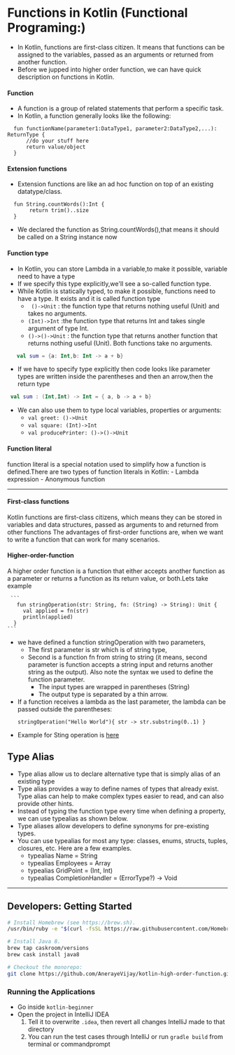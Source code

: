 # Functions in Kotlin (Functional Programing:)
- In Kotlin, functions are first-class citizen. It means that functions can be assigned to the variables, passed as an arguments or 
  returned from another function. 
- Before we jupped into higher order function, we can have quick description on  functions in Kotlin.
 #### Function 
  - A function is a group of related statements that perform a specific task.
  - In Kotlin, a function generally looks like the following:
```
  fun functionName(parameter1:DataType1, parameter2:DataType2,...): ReturnType { 
      //do your stuff here
      return value/object
  }
```
  #### Extension functions
  - Extension functions are like an ad hoc function on top of an existing datatype/class.
  ```
    fun String.countWords():Int { 
         return trim()..size
    }
  ```

   - We declared the function as String.countWords(),that means it should be called on a String instance now
   
  #### Function type
  -  In Kotlin, you can store Lambda in a variable,to make it possible, variable need to have a type
  -  If we specify this type explicitly,we'll see a so-called function type.
  - While Kotlin is statically typed, to make it possible, functions need to have a type. It exists and it is called function type
    - ``` ()->Unit``` : the function type that returns nothing useful (Unit) and takes no arguments.
    - ```(Int)->Int``` :the function type that returns Int and takes single argument of type Int.
    - ```()->()->Unit``` : the function type that returns another function that returns nothing useful (Unit). Both functions take no 
    arguments.
    
  ```kotlin
     val sum = {a: Int,b: Int -> a + b}
  ```
  - If we have to specify type explicitly then code looks like parameter types are written inside the parentheses and then an arrow,then the return type
```kotlin
 val sum : (Int,Int) -> Int = { a, b -> a + b}
```

  - We can also use them to type local variables, properties or arguments:
    - ```val greet: ()->Unit```
    - ```val square: (Int)->Int```
    - ```val producePrinter: ()->()->Unit```
  #### Function literal
  function literal is a special notation used to simplify how a function is defined.There are two types of function literals in Kotlin:
    - Lambda expression
    - Anonymous function
    
 ---------------------------------------------------
  #### First-class functions
  Kotlin functions are first-class citizens, which means they can be stored in variables and data structures, passed as arguments to
  and returned from other functions
  The advantages of first-order functions are, when we want to write a function that can work for many scenarios.
  #### Higher-order-function
  A higher order function is a function that either accepts another function as a parameter or returns a function as its return value, or 
  both.Lets take example
  

  
     ```
       fun stringOperation(str: String, fn: (String) -> String): Unit {
         val applied = fn(str)
         println(applied)
      }
    ```
   -  we have defined a function stringOperation with two parameters,
      - The first parameter is str which is of string type, 
      - Second is a function fn from string to string (it means, second parameter is function accepts a string input and returns another 
      string as the output). Also note the syntax we used to define the function parameter. 
        - The input types are wrapped in parentheses (String)
        - The output type is separated by a thin arrow.
   - If a function receives a lambda as the last parameter, the lambda can be passed outside the parentheses:
     ```
     stringOperation("Hello World"){ str -> str.substring(0..1) }
     
     ```
   - Example for Sting operation is [here](https://github.com/AnerayeVijay/kotlin-higher-order-function/blob/master/src/test/kotlin/com/vijayaneraye/string/StringOperationTest.kt)
  

    
## Type Alias 
 - Type alias allow us to declare alternative type that is simply alias of an existing type
 - Type alias provides a way to define names of types that already exist. Type alias can help to make complex types easier to read, and
   can also provide other hints.
 - Instead of typing the function type every time when defining a property, we can use typealias as shown below.
 - Type aliases allow developers to define synonyms for pre-existing types.
 - You can use typealias for most any type: classes, enums, structs, tuples, closures, etc. Here are a few examples.
    - typealias Name = String
    - typealias Employees = Array<Employee>
    - typealias GridPoint = (Int, Int)
    - typealias CompletionHandler = (ErrorType?) -> Void

  
---------------------------------
## Developers: Getting Started

```sh
# Install Homebrew (see https://brew.sh).
/usr/bin/ruby -e "$(curl -fsSL https://raw.githubusercontent.com/Homebrew/install/master/install)"

# Install Java 8.
brew tap caskroom/versions
brew cask install java8

# Checkout the monorepo:
git clone https://github.com/AnerayeVijay/kotlin-high-order-function.git
```
### Running the Applications

- Go inside `kotlin-beginner`
- Open the project in IntelliJ IDEA
  1. Tell it to overwrite `.idea`, then revert all changes IntelliJ made to that directory
  2. You can run the test cases through IntelliJ or
   run ```gradle build``` from terminal or commandprompt 

